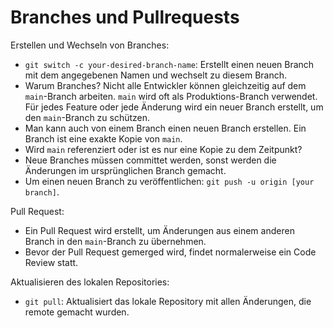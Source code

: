 # Branches und Pullrequests

Erstellen und Wechseln von Branches:

- `git switch -c your-desired-branch-name`: Erstellt einen neuen Branch mit dem angegebenen Namen und wechselt zu diesem Branch.
- Warum Branches? Nicht alle Entwickler können gleichzeitig auf dem `main`-Branch arbeiten. `main` wird oft als Produktions-Branch verwendet. Für jedes Feature oder jede Änderung wird ein neuer Branch erstellt, um den `main`-Branch zu schützen.
- Man kann auch von einem Branch einen neuen Branch erstellen. Ein Branch ist eine exakte Kopie von `main`.
- Wird `main` referenziert oder ist es nur eine Kopie zu dem Zeitpunkt?
- Neue Branches müssen committet werden, sonst werden die Änderungen im ursprünglichen Branch gemacht.
- Um einen neuen Branch zu veröffentlichen: `git push -u origin [your branch]`.

Pull Request:

- Ein Pull Request wird erstellt, um Änderungen aus einem anderen Branch in den `main`-Branch zu übernehmen.
- Bevor der Pull Request gemerged wird, findet normalerweise ein Code Review statt.

Aktualisieren des lokalen Repositories:

- `git pull`: Aktualisiert das lokale Repository mit allen Änderungen, die remote gemacht wurden.
